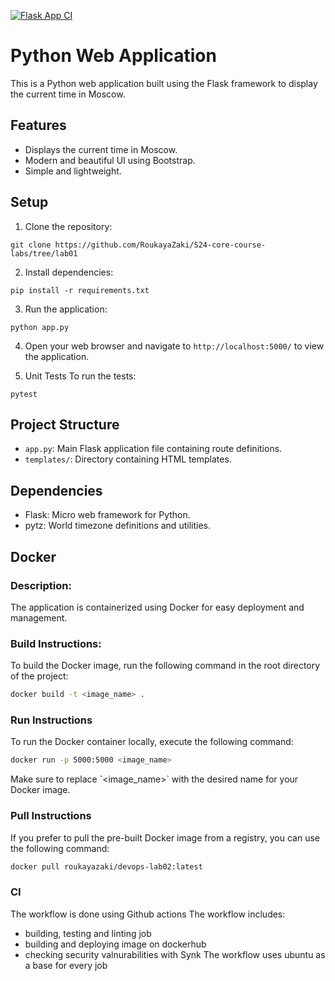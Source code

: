 [![Flask App CI](https://github.com/RoukayaZaki/S24-core-course-labs/actions/workflows/ci.yml/badge.svg)](https://github.com/RoukayaZaki/S24-core-course-labs/actions/workflows/ci.yml)
# Python Web Application

This is a Python web application built using the Flask framework to display the current time in Moscow.

## Features

- Displays the current time in Moscow.
- Modern and beautiful UI using Bootstrap.
- Simple and lightweight.

## Setup

1. Clone the repository:

```
git clone https://github.com/RoukayaZaki/S24-core-course-labs/tree/lab01
```

2. Install dependencies:

```
pip install -r requirements.txt
```

3. Run the application:

```
python app.py
```

4. Open your web browser and navigate to `http://localhost:5000/` to view the application.

5. Unit Tests
To run the tests:
```
pytest
```
## Project Structure

- `app.py`: Main Flask application file containing route definitions.
- `templates/`: Directory containing HTML templates.

## Dependencies

- Flask: Micro web framework for Python.
- pytz: World timezone definitions and utilities.

## Docker

### Description:

The application is containerized using Docker for easy deployment and management.

### Build Instructions:

To build the Docker image, run the following command in the root directory of the project:

```bash
docker build -t <image_name> .
```
### Run Instructions

To run the Docker container locally, execute the following command:

```bash
docker run -p 5000:5000 <image_name>
```

Make sure to replace \`<image\_name>\` with the desired name for your Docker image.

### Pull Instructions

If you prefer to pull the pre-built Docker image from a registry, you can use the following command:

```bash
docker pull roukayazaki/devops-lab02:latest
```
### CI
The workflow is done using Github actions
The workflow includes:
- building, testing and linting job
- building and deploying image on dockerhub
- checking security valnurabilities with Synk
The workflow uses ubuntu as a base for every job